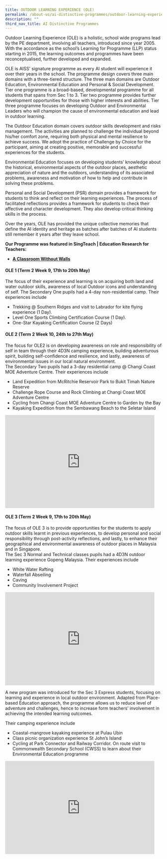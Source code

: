 ```yaml
---
title: OUTDOOR LEARNING EXPERIENCE (OLE)
permalink: /about-us/ai-distinctive-programmes/outdoor-learning-experience-ole
description: ""
third_nav_title: AI Distinctive Programmes
---
```

<p>Outdoor Learning Experience (OLE) is a holistic, school wide programs lead by the PE department, involving all teachers, introduced since year 2005. With the accordance as the school&rsquo;s Learning for Programme (LLP) status starting in 2015, the learning outcomes and programmes have been reconceptualised, further developed and expanded.</p>
<p>OLE is AISS&rsquo; signature programme as every AI student will experience it over their years in the school. The programme design covers three main domains with a three-tiered structure. The three main domains are Outdoor Education, Environmental Education and Personal &amp; Social Development. Tier one programme is a broad-based, developmental programme for all students that spans from Sec 1 to 3. Tier two programme provides further development opportunities for those with higher interests and abilities. Tier three programme focuses on developing Outdoor and Environmental Leaders who will champion the cause of environmental education and lead in outdoor learning.</p>
<p>The Outdoor Education domain covers outdoor skills development and risks management. The activities are planned to challenge the individual beyond his/her comfort zone, requiring both physical and mental resilience to achieve success. We adopt the practice of Challenge by Choice for the participant, aiming at creating positive, memorable and successful experiences for the students.</p>
<p>Environmental Education focuses on developing students&rsquo; knowledge about the historical, environmental aspects of the outdoor places, aesthetic appreciation of nature and the outdoors, understanding of its associated problems, awareness and motivation of how to help and contribute in solving these problems.</p>
<p>Personal and Social Development (PSR) domain provides a framework for students to think and reflect on their learning experiences. The process of facilitated reflections provides a framework for students to check their affective and character development. They also develop critical thinking skills in the process.</p>
<p>Over the years, OLE has provided the unique collective memories that define the AI identity and heritage as batches after batches of AI students still remember it years after they leave school.</p>
<p><strong>Our Programme was featured in SingTeach | Education Research for Teachers:<br /></strong></p>
<ul>
<li><a href="http://singteach.nie.edu.sg/issue63-classroom01/" target="_blank" rel="noopener"><strong>A Classroom Without Walls</strong></a></li>
</ul>
<h4>OLE 1 (Term 2 Week 9, 17th to 20th May)</h4>
<p>The focus of their experience and learning is on acquiring both land and water outdoor skills, awareness of local Outdoor icons and understanding of self. The Secondary One pupils had a 4-day non-residential camp. Their experiences include</p>
<ul>
<li>Trekking @ Southern Ridges and visit to Labrador for kite flying experience (1 Day).</li>
<li>Level One Sports Climbing Certification Course (1 Day).</li>
<li>One-Star Kayaking Certification Course (2 Days)</li>
</ul>
<h4>OLE 2 (Term 2 Week 10, 24th to 27th May)</h4>
<p>The focus for OLE2 is on developing awareness on role and responsibility of self in team through their 4D3N camping experience, building adventurous spirit, building self-confidence and resilience, and lastly, awareness of environmental issues in our local natural environment.<br />The Secondary Two pupils had a 3-day residential camp @ Changi Coast MOE Adventure Centre. Their experiences include</p>
<ul>
<li>Land Expedition from McRitchie Reservoir Park to Bukit Timah Nature Reserve</li>
<li>Challenge Rope Course and Rock Climbing at Changi Coast MOE Adventure Centre</li>
<li>Cycling from Changi Coast MOE Adventure Centre to Garden by the Bay</li>
<li>Kayaking Expedition from the Sembawang Beach to the Seletar Island</li>
</ul>
<iframe src="https://docs.google.com/presentation/d/e/2PACX-1vT4cpgAhc6uqVWC9unATqs7W-t5rdeRZm8MmBn6PQp-E6zaCYykHPVJuJIzZHHqp10t5kHjJ68IHt54/embed?start=false&loop=false&delayms=5000" frameborder="0" width="480" height="299" allowfullscreen="true"></iframe>
<h4>OLE 3 (Term 2 Week 9, 17th to 20th May)</h4>
<p>The focus of OLE 3 is to provide opportunities for the students to apply outdoor skills learnt in previous experiences, to develop personal and social responsibility through post-activity reflections, and lastly, to enhance their geographical and environmental awareness of outdoor places in Malaysia and in Singapore.<br />The Sec 3 Normal and Technical classes pupils had a 4D3N outdoor learning experience Gopeng Malaysia. Their experiences include</p>
<ul>
<li>White Water Rafting</li>
<li>Waterfall Abseiling</li>
<li>Caving</li>
<li>Community Involvement Project</li>
</ul>
<iframe src="https://docs.google.com/presentation/d/e/2PACX-1vRrEcpLAjILkTYPNaPNqECcrft8-9-KogqKhQMqis58zdC8qegwG9j1ycL-tjEeIQNbSj5tzr1PVsxT/embed?start=false&loop=false&delayms=5000" frameborder="0" width="480" height="299" allowfullscreen="true"></iframe>
<p>A new program was introduced for the Sec 3 Express students, focusing on learning and experience in local outdoor environment. Adapted from Place-based Education approach, the programme allows us to reduce level of adventure and challenges, hence to increase form teachers&rsquo; involvement in achieving the intended learning outcomes.</p>
<p>Their camping experience include</p>
<ul>
<li>Coastal-mangrove kayaking experience at Pulau Ubin</li>
<li>Class picnic organization experience St John&rsquo;s Island</li>
<li>Cycling at Park Connector and Railway Corridor. On route visit to Commonwealth Secondary School (CWSS) to learn about their Environmental Education programme</li>
</ul>
<iframe src="https://docs.google.com/presentation/d/e/2PACX-1vSqvodfofeu7jYU102B87AtKd-kQJvQVHMNO51QXFJjiXDUHsqd6XnY9NRsmS2celvs70WvYLpsfWx5/embed?start=false&loop=false&delayms=5000" frameborder="0" width="480" height="299" allowfullscreen="true"></iframe>